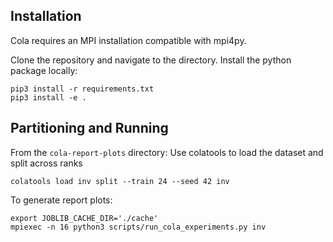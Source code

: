 ## Installation
Cola requires an MPI installation compatible with mpi4py.

Clone the repository and navigate to the directory. 
Install the python package locally:
```
pip3 install -r requirements.txt
pip3 install -e .
```

## Partitioning and Running

From the `cola-report-plots` directory: Use colatools to load the dataset and split across ranks
```
colatools load inv split --train 24 --seed 42 inv
```

To generate report plots:
```
export JOBLIB_CACHE_DIR='./cache'
mpiexec -n 16 python3 scripts/run_cola_experiments.py inv
```
